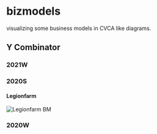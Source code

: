 # bizmodels
visualizing some business models in CVCA like diagrams.

## Y Combinator

### 2021W

### 2020S

#### Legionfarm
![Legionfarm BM](https://kroki.io/plantuml/svg/eNpNjjFPwzAQhXf_ilNUJDKkpEhlQKRLJLoUUSmwdTnMkVit7ejsgPrve64pZfT73n1-YW_ciIwWrHdeD-wtQeSJVPgjjG4faIT7-l_4ORpYLGulUEfPULRTiHLLBWCA9r17U0w6ousPBMWGeuPdF7I9483zi5oCaQzCWo96oJDvXrsr2LKHNYoys-26U8kLTbNKBniEZrZzt_hNMFs83A2lSmmiornQZX1TqvSuqssVy5gQiZUYz3Guf5CW_fmLp6r6TXVaZ1wvqvGAR_gxcYBeVpW5OZ-v0jJpWqHZcQLbBGgR)
### 2020W
